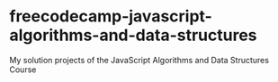 # freecodecamp-javascript-algorithms-and-data-structures
My solution projects of the JavaScript Algorithms and Data Structures Course
